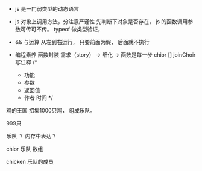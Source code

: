 - js 是一门弱类型的动态语言 
- js 对象上调用方法，分注意严谨性
  先判断下对象是否存在， 
  js 的函数调用参数可传可不传。
  typeof 做类型验证， 
- && 与运算
  从左到右运行， 只要前面为假， 后面就不执行 

- 编程素养
  函数封装
  需求（story） -> 细化 ->    函数是每一步
  chior []       joinChoir 
  写注释 
  /*
   * 功能
   * 参数
   * 返回值
   * 作者 时间
   */

鸡的王国 招集1000只鸡， 组成乐队。

999只 


乐队 ？  内存中表达？ 

chior   乐队  数组 

chicken 乐队的成员 

